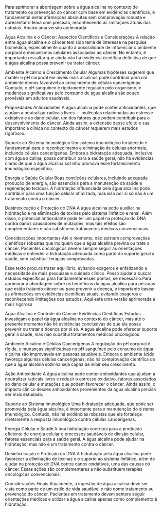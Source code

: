 Para aprimorar a abordagem sobre a água alcalina no contexto do tratamento ou prevenção do câncer com base em evidências científicas, é fundamental evitar afirmações absolutas sem comprovação robusta e apresentar o tema com precisão, reconhecendo as limitações atuais dos estudos. Abaixo uma versão aprimorada:

Água Alcalina e o Câncer: Aspectos Científicos e Considerações
A relação entre água alcalina e o câncer tem sido tema de interesse na pesquisa biomédica, especialmente quanto à possibilidade de influenciar o ambiente corporal e mecanismos celulares associados ao câncer. No entanto, é importante ressaltar que ainda não há evidência científica definitiva de que a água alcalina possa prevenir ou tratar câncer.

Ambiente Alcalino e Crescimento Celular
Algumas hipóteses sugerem que manter o pH corporal em níveis mais alcalinos pode contribuir para um ambiente menos favorável ao crescimento de células cancerígenas. Contudo, o pH sanguíneo é rigidamente regulado pelo organismo, e mudanças significativas pelo consumo de água alcalina são pouco prováveis em adultos saudáveis.

Propriedades Antioxidantes
A água alcalina pode conter antioxidantes, que ajudam a neutralizar radicais livres — moléculas relacionadas ao estresse oxidativo e ao dano celular, um dos fatores que podem contribuir para o desenvolvimento do câncer. Ainda assim, a extensão desse efeito e sua importância clínica no contexto do câncer requerem mais estudos rigorosos.

Suporte ao Sistema Imunológico
Um sistema imunológico fortalecido é fundamental para o reconhecimento e eliminação de células anormais, incluindo células cancerígenas. Embora a hidratação adequada, inclusive com água alcalina, possa contribuir para a saúde geral, não há evidências claras de que a água alcalina sozinho promova esse fortalecimento imunológico específico.

Energia e Saúde Celular
Boas condições celulares, incluindo adequada produção de energia, são essenciais para a manutenção da saúde e regeneração tecidual. A hidratação influenciada pela água alcalina pode contribuir para uma função celular otimizada, mas isso por si só não é um tratamento contra o câncer.

Desintoxicação e Proteção do DNA
A água alcalina pode auxiliar na hidratação e na eliminação de toxinas pelo sistema linfático e renal. Além disso, o potencial antioxidante pode ter um papel na proteção do DNA contra danos causadores de mutações, mas tais efeitos são complementares e não substituem tratamentos médicos convencionais.

Considerações Importantes
Até o momento, não existem comprovações científicas robustas que indiquem que a água alcalina previna ou trate o câncer. Pacientes oncológicos devem sempre seguir as orientações médicas e entender a hidratação adequada como parte do suporte geral à saúde, sem substituir terapias comprovadas.

Esse texto procura trazer equilíbrio, evitando exageros e enfatizando a necessidade de mais pesquisas e cuidado clínico. Posso ajudar a buscar estudos específicos para fundamentar esses pontos, se necessário.Para aprimorar a abordagem sobre os benefícios da água alcalina para pessoas que estão tratando câncer ou para prevenir a doença, é importante basear as afirmações em evidências científicas atuais, evitando exageros e reconhecendo limitações dos estudos. Aqui está uma versão aprimorada e mais rigorosa:

Água Alcalina e Controle do Câncer: Evidências Científicas
Estudos investigam o papel da água alcalina no contexto do câncer, mas até o presente momento não há evidências conclusivas de que ela possa prevenir ou tratar a doença por si só. A água alcalina pode oferecer suporte geral à saúde, mas não substitui tratamentos médicos oncológicos.

Ambiente Alcalino e Células Cancerígenas
A regulação do pH corporal é rígida, e mudanças significativas no pH sanguíneo pelo consumo de água alcalina são improváveis em pessoas saudáveis. Embora o ambiente ácido favoreça algumas células cancerígenas, não há comprovação científica de que a água alcalina sozinha seja capaz de inibir seu crescimento.

Ação Antioxidante
A água alcalina pode conter antioxidantes que ajudam a neutralizar radicais livres e reduzir o estresse oxidativo, fatores associados ao dano celular e mutações que podem favorecer o câncer. Ainda assim, o impacto clínico desses antioxidantes provenientes da água alcalina precisa ser mais estudado.

Suporte ao Sistema Imunológico
Uma hidratação adequada, que pode ser promovida pela água alcalina, é importante para a manutenção do sistema imunológico. Contudo, não há evidências robustas que ela fortaleça diretamente a resposta imunológica contra células cancerígenas.

Energia Celular e Saúde
A boa hidratação contribui para a produção eficiente de energia celular e processos saudáveis de divisão celular, fatores essenciais para a saúde geral. A água alcalina pode ajudar na hidratação, mas não é um tratamento contra o câncer.

Desintoxicação e Proteção do DNA
A hidratação pela água alcalina pode favorecer a eliminação de toxinas e o suporte ao sistema linfático, além de ajudar na proteção do DNA contra danos oxidativos, uma das causas do câncer. Essas ações são complementares e não substituem terapias oncológicas convencionais.

Considerações Finais
Atualmente, a ingestão de água alcalina deve ser vista como parte de um estilo de vida saudável e não como tratamento ou prevenção do câncer. Pacientes em tratamento devem sempre seguir orientações médicas e utilizar a água alcalina apenas como complemento à hidratação.